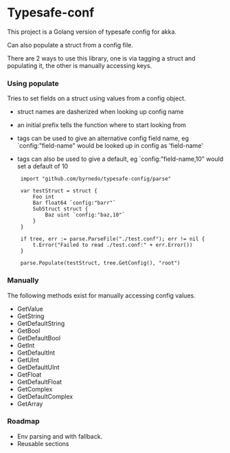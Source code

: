 # Typesafe-conf

This project is a Golang version of typesafe config for akka.

Can also populate a struct from a config file.

There are 2 ways to use this library, one is via tagging a struct and populating it, the other is manually accessing keys.

### Using populate

Tries to set fields on a struct using values from a config object.

 - struct names are dasherized when looking up config name
 - an initial prefix tells the function where to start looking from
 - tags can be used to give an alternative config field name, eg `config:"field-name" would be looked up in config as 'field-name'
 - tags can also be used to give a default, eg `config:"field-name,10" would set a default of 10
 
        import "github.com/byrnedo/typesafe-config/parse"
 		
        var testStruct = struct {
            Foo int
            Bar float64 `config:"barr"`
            SubStruct struct {
                Baz uint `config:"baz,10"`
            }
        }
 		
    	if tree, err := parse.ParseFile("./test.conf"); err != nil {
    		t.Error("Failed to read ./test.conf:" + err.Error())
    	}
    
    	parse.Populate(testStruct, tree.GetConfig(), "root")

### Manually

The following methods exist for manually accessing config values.

 - GetValue
 - GetString
 - GetDefaultString
 - GetBool
 - GetDefaultBool
 - GetInt
 - GetDefaultInt
 - GetUInt
 - GetDefaultUInt
 - GetFloat
 - GetDefaultFloat
 - GetComplex
 - GetDefaultComplex
 - GetArray
 
### Roadmap

 - Env parsing and with fallback.
 - Reusable sections
 